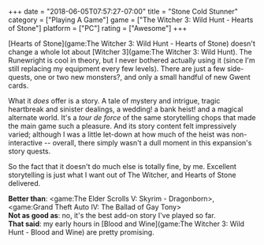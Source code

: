 +++
date = "2018-06-05T07:57:27-07:00"
title = "Stone Cold Stunner"
category = ["Playing A Game"]
game = ["The Witcher 3: Wild Hunt - Hearts of Stone"]
platform = ["PC"]
rating = ["Awesome"]
+++

[Hearts of Stone](game:The Witcher 3: Wild Hunt - Hearts of Stone) doesn't change a whole lot about [Witcher 3](game:The Witcher 3: Wild Hunt).  The Runewright is cool in theory, but I never bothered actually using it (since I'm still replacing my equipment every few levels).  There are just a few side-quests, one or two new monsters?, and only a small handful of new Gwent cards.

What it <i>does</i> offer is a story.  A tale of mystery and intrigue, tragic heartbreak and sinister dealings, a wedding! a bank heist! and a magical alternate world.  It's a <i>tour de force</i> of the same storytelling chops that made the main game such a pleasure.  And its story content felt impressively varied; although I was a little let-down at how much of the heist was non-interactive -- overall, there simply wasn't a dull moment in this expansion's story quests.

So the fact that it doesn't do much else is totally fine, by me.  Excellent storytelling is just what I want out of The Witcher, and Hearts of Stone delivered.

<b>Better than</b>: <game:The Elder Scrolls V: Skyrim - Dragonborn>, <game:Grand Theft Auto IV: The Ballad of Gay Tony>  
<b>Not as good as</b>: no, it's the best add-on story I've played so far.  
<b>That said</b>: my early hours in [Blood and Wine](game:The Witcher 3: Wild Hunt - Blood and Wine) are pretty promising.
